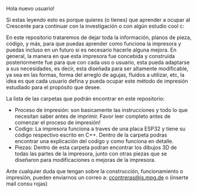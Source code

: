Hola nuevo usuario! 

Si estas leyendo esto es porque quieres (o tienes) que aprender a ocupar al Crescente para continuar con la investigación o con algún estudio cool c: 

En este repositorio trataremos de dejar toda la información, planos de pieza, código, y más, para que puedas aprender como funciona la impresora y puedas incluso en un futuro si es necesario
hacerle alguna mejora. En general, la manera en que esta impresora fue concebida y construida posteriormente fue para que con cada uso o usuario, esta pueda adaptarse a sus necesidades, es decir,
esta diseñada para ser altamente modificable, ya sea en las formas, forma del arreglo de agujas, fluidos a utilizar, etc, la idea es que cada usuario defina y pueda ocupar este método de impresión
estudiado para el propósito que desee. 

La lista de las carpetas que podrán encontrar en este repositorio:
- Proceso de impresión: son basicamente las instrucciones y todo lo que necesitan saber antes de imprimir. Favor leer completo antes de comenzar el proceso de impresión!
- Codigo: La impresora funciona a traves de una placa ESP32 y tiene su código respectivo escrito en C++. Dentro de la carpeta podras encontrar una explicación del codigo y como funciona en detalle.
- Piezas: Dentro de esta carpeta podran encontrar los dibujos 3D de todas las partes de la impresora, junto con otras piezas que se diseñaron para modificaciones o mejoras de la impresora.


Ante cualquier duda que tengan sobre la construcción, funcionamiento o impresión, pueden enviarnos un correo a: ccontreras@is.mpg.de o (inserte mail consu rojas)
